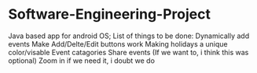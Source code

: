 # Software-Engineering-Project
Java based app for android OS; List of things to be done: Dynamically add events
                                                          Make Add/Delte/Edit buttons work
                                                          Making holidays a unique color/visable
                                                          Event catagories
                                                          Share events (If we want to, i think this was optional)
                                                          Zoom in if we need it, i doubt we do
                                                          
